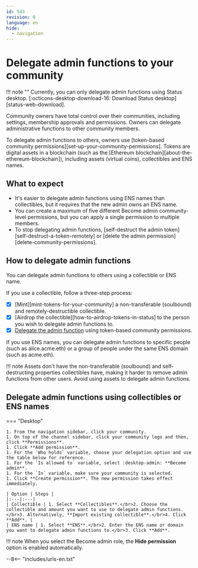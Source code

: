 ```yaml
---
id: 543
revision: 0
language: en
hide:
  - navigation
---
```


# Delegate admin functions to your community

!!! note ""
    Currently, you can only delegate admin functions using Status desktop. [:octicons-desktop-download-16: Download Status desktop][status-web-download].

Community owners have total control over their communities, including settings, membership approvals and permissions. Owners can delegate administrative functions to other community members.

To delegate admin functions to others, owners use [token-based community permissions][set-up-your-community-permissions]. Tokens are digital assets in a blockchain (such as the [Ethereum blockchain][about-the-ethereum-blockchain]), including assets (virtual coins), collectibles and ENS names.

## What to expect

- It's easier to delegate admin functions using ENS names than collectibles, but it requires that the new admin owns an ENS name.
- You can create a maximum of five different Become admin community-level permissions, but you can apply a single permission to multiple members.
- To stop delegating admin functions, [self-destruct the admin token][self-destruct-a-token-remotely] or [delete the admin permission][delete-community-permissions].

## How to delegate admin functions

You can delegate admin functions to others using a collectible or ENS name.

If you use a collectible, follow a three-step process:

- [x] [Mint][mint-tokens-for-your-community] a non-transferable (soulbound) and remotely-destructible collectible.
- [x] [Airdrop the collectible][how-to-airdrop-tokens-in-status] to the person you wish to delegate admin functions to.
- [x] [Delegate the admin function](#delegate-admin-functions-using-collectibles-or-ens-names) using token-based community permissions.

If you use ENS names, you can delegate admin functions to specific people (such as alice.acme.eth) or a group of people under the same ENS domain (such as acme.eth).

!!! note
    Assets don't have the non-transferable (soulbound) and self-destructing properties collectibles have, making it harder to remove admin functions from other users. Avoid using assets to delegate admin functions.

## Delegate admin functions using collectibles or ENS names

=== "Desktop"

    1. From the navigation sidebar, click your community.
    1. On top of the channel sidebar, click your community logo and then, click **Permissions**.
    1. Click **Add permission**.
    1. For the `Who holds` variable, choose your delegation option and use the table below for reference.
    1. For the `Is allowed to` variable, select :desktop-admin: **Become admin**.
    1. For the `In` variable, make sure your community is selected.
    1. Click **Create permission**. The new permission takes effect immediately.
    
    | Option | Steps |
    |:---|:---|
    | Collectible | 1. Select **Collectibles**.</br>2. Choose the collectible and amount you want to use to delegate admin functions.</br>3. Alternatively, **Import existing collectible**.</br>4. Click **Add**. |
    | ENS name | 1. Select **ENS**.</br>2. Enter the ENS name or domain you want to delegate admin functions to.</br>3. Click **Add**.

!!! note
    When you select the Become admin role, the **Hide permission** option is enabled automatically.

--8<-- "includes/urls-en.txt"
